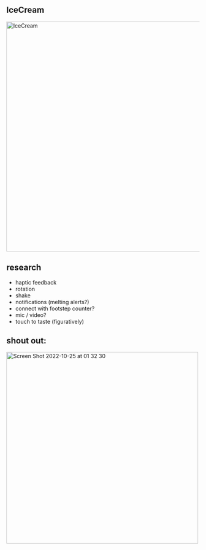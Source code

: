## IceCream
<img width="600" alt="IceCream" src="https://user-images.githubusercontent.com/112890821/197688888-629846d2-8faa-480d-9c89-ccf97fd82efd.png">

## research
- haptic feedback
- rotation
- shake
- notifications (melting alerts?)
- connect with footstep counter?
- mic / video?
- touch to taste (figuratively)

## shout out:
<img width="500" alt="Screen Shot 2022-10-25 at 01 32 30 " src="https://user-images.githubusercontent.com/112890821/197690717-a34efca0-8ab6-4c26-ab36-42645c4153d2.png">
